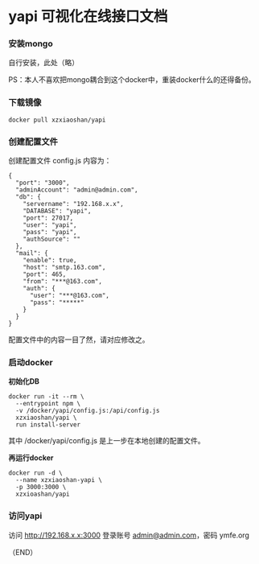 # yapi 可视化在线接口文档

### 安装mongo

自行安装，此处（略）

PS：本人不喜欢把mongo耦合到这个docker中，重装docker什么的还得备份。

### 下载镜像

```
docker pull xzxiaoshan/yapi
```

### 创建配置文件

创建配置文件 config.js 内容为：
```
{
  "port": "3000",
  "adminAccount": "admin@admin.com",
  "db": {
    "servername": "192.168.x.x",
    "DATABASE": "yapi",
    "port": 27017,
    "user": "yapi",
    "pass": "yapi",
    "authSource": ""
  },
  "mail": {
    "enable": true,
    "host": "smtp.163.com",
    "port": 465,
    "from": "***@163.com",
    "auth": {
      "user": "***@163.com",
      "pass": "*****"
    }
  }
}
```
配置文件中的内容一目了然，请对应修改之。

### 启动docker

**初始化DB**

```
docker run -it --rm \
  --entrypoint npm \
  -v /docker/yapi/config.js:/api/config.js
  xzxiaoshan/yapi \
  run install-server
```
其中 /docker/yapi/config.js 是上一步在本地创建的配置文件。

**再运行docker**

```
docker run -d \
  --name xzxiaoshan-yapi \
  -p 3000:3000 \
  xzxioashan/yapi
```

### 访问yapi

访问 http://192.168.x.x:3000 登录账号 admin@admin.com，密码 ymfe.org

（END）

